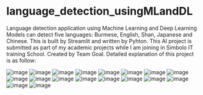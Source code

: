 # language_detection_usingMLandDL
Language detection application using Machine Learning and Deep Learning Models can detect five languages: Burmese, English, Shan, Japanese and Chinese. This is built by Streamlit and written by Pyhton.
This AI project is submitted as part of my academic projects while I am joining in Simbolo IT training School.
Created by Team Goal.
Detailed explanation of this project is as follow:

![image](https://user-images.githubusercontent.com/52852283/205499531-94d7e340-5d7d-4b54-a178-119f7ac5676b.png)
![image](https://user-images.githubusercontent.com/52852283/205499565-0033f964-7897-4b11-9e6f-136b01c9a453.png)
![image](https://user-images.githubusercontent.com/52852283/205499583-a65bb994-c761-4a98-8321-03ad136514af.png)
![image](https://user-images.githubusercontent.com/52852283/205499590-f29f2492-9f39-4acf-ae03-afb50248d865.png)
![image](https://user-images.githubusercontent.com/52852283/205499601-0da976af-e896-45ef-81fc-8b5f71bc5e23.png)
![image](https://user-images.githubusercontent.com/52852283/205499610-ee184c76-1efd-4e4c-acd1-53d27b067c4c.png)
![image](https://user-images.githubusercontent.com/52852283/205499619-9f1fec5d-6c23-4907-a86c-1982f23d88b1.png)
![image](https://user-images.githubusercontent.com/52852283/205499679-9efa353b-08fd-46da-b5d8-fb42fd1cd4aa.png)
![image](https://user-images.githubusercontent.com/52852283/205499690-c46a3713-5044-4056-b760-1f8cfffaa669.png)
![image](https://user-images.githubusercontent.com/52852283/205499705-e9f42c28-942d-4a88-9f34-d7b7e17bec0c.png)
![image](https://user-images.githubusercontent.com/52852283/205499725-2ef0a4ef-4182-4f41-b005-3534d1ceeed3.png)
![image](https://user-images.githubusercontent.com/52852283/205499734-d549d8b4-8aec-4157-9fd4-6f0b716dce3a.png)
![image](https://user-images.githubusercontent.com/52852283/205500017-1f359b31-b852-4f34-a879-19fae2c1a23b.png)
![image](https://user-images.githubusercontent.com/52852283/205500031-38ea4b9f-5b4b-4415-8281-cb07305bb572.png)
![image](https://user-images.githubusercontent.com/52852283/205500051-d1c48bc4-0307-431a-bd3f-b656adeaebaa.png)
![image](https://user-images.githubusercontent.com/52852283/205500085-f06ce6a2-f376-4f1e-b832-aa1d7731d01a.png)
![image](https://user-images.githubusercontent.com/52852283/205500096-7eacfa3b-dbf3-4791-81f8-426a67a08ec4.png)
![image](https://user-images.githubusercontent.com/52852283/205500118-3459a047-6a61-46d2-989d-3eade9694402.png)
